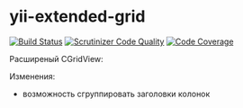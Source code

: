 # yii-extended-grid

[![Build Status](https://travis-ci.org/intersvyaz/yii-extended-grid.svg?branch=master)](https://travis-ci.org/intersvyaz/yii-extended-grid)
[![Scrutinizer Code Quality](https://scrutinizer-ci.com/g/intersvyaz/yii-extended-grid/badges/quality-score.png?b=master)](https://scrutinizer-ci.com/g/intersvyaz/yii-extended-grid/?branch=master)
[![Code Coverage](https://scrutinizer-ci.com/g/intersvyaz/yii-extended-grid/badges/coverage.png?b=master)](https://scrutinizer-ci.com/g/intersvyaz/yii-extended-grid/?branch=master)

Расширеный CGridView:

Изменения:
- возможность сгруппировать заголовки колонок

